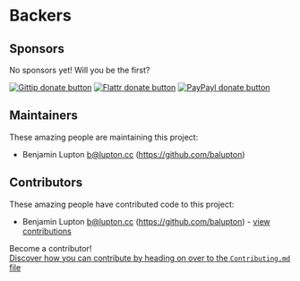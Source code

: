 
<!-- BACKERSFILE/ -->

# Backers

## Sponsors

No sponsors yet! Will you be the first?

[![Gittip donate button](http://badgr.co/gittip/bevry.png)](https://www.gittip.com/bevry/ "Donate weekly to this project using Gittip")
[![Flattr donate button](https://raw.github.com/balupton/flattr-buttons/master/badge-89x18.gif)](http://flattr.com/thing/344188/balupton-on-Flattr "Donate monthly to this project using Flattr")
[![PayPayl donate button](https://www.paypalobjects.com/en_AU/i/btn/btn_donate_SM.gif)](https://www.paypal.com/cgi-bin/webscr?cmd=_s-xclick&hosted_button_id=QB8GQPZAH84N6 "Donate once-off to this project using Paypal")

## Maintainers

These amazing people are maintaining this project:

- Benjamin Lupton <b@lupton.cc> (https://github.com/balupton)

## Contributors

These amazing people have contributed code to this project:

- Benjamin Lupton <b@lupton.cc> (https://github.com/balupton) - [view contributions](https://github.com/bevry/projectz/commits?author=balupton)

Become a contributor!<br/>[Discover how you can contribute by heading on over to the `Contributing.md` file](https://github.com/bevry/projectz/blob/master/Contributing.md#files)

<!-- /BACKERSFILE -->


